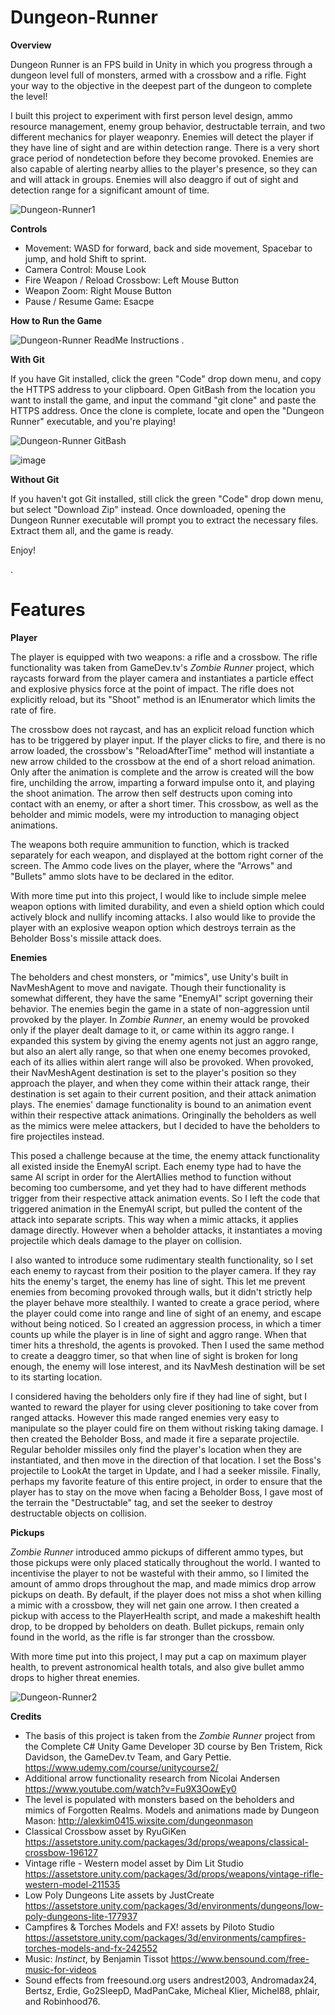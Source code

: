 # Dungeon-Runner
**Overview**

  Dungeon Runner is an FPS build in Unity in which you progress through a dungeon level full of monsters, armed with a crossbow and a rifle. Fight your way to the objective in the deepest part of the dungeon to complete the level!

  I built this project to experiment with first person level design, ammo resource management, enemy group behavior, destructable terrain, and two different mechanics for player weaponry. 
  Enemies will detect the player if they have line of sight and are within detection range. There is a very short grace period of nondetection before they become provoked. Enemies are also capable of alerting nearby allies to the player's presence, so they can and will attack in groups.
  Enemies will also deaggro if out of sight and detection range for a significant amount of time.

  ![Dungeon-Runner1](https://github.com/H4lfdan/Dungeon-Runner/assets/105895180/1d619fd4-7d31-4fc4-b026-de4ad1d39d7e)


**Controls**
  - Movement: WASD for forward, back and side movement, Spacebar to jump, and hold Shift to sprint.
  - Camera Control: Mouse Look
  - Fire Weapon / Reload Crossbow: Left Mouse Button
  - Weapon Zoom: Right Mouse Button
  - Pause / Resume Game: Esacpe

**How to Run the Game**

  ![Dungeon-Runner ReadMe Instructions](https://github.com/H4lfdan/Dungeon-Runner/assets/105895180/d107044f-5a29-465d-828a-788054011b41)
  .

  **With Git**
  
  If you have Git installed, click the green "Code" drop down menu, and copy the HTTPS address to your clipboard.
  Open GitBash from the location you want to install the game, and input the command "git clone" and paste the HTTPS address. Once the clone is complete, locate and open the "Dungeon Runner" executable, and you're playing!
  
  ![Dungeon-Runner GitBash](https://github.com/H4lfdan/Dungeon-Runner/assets/105895180/2d8d1ab2-3a78-4eb2-b511-83737ec0d8b1)

  ![image](https://github.com/H4lfdan/Dungeon-Runner/assets/105895180/fe92a7e7-52ad-40d1-8352-2a98088eec40)



  **Without Git**

  If you haven't got Git installed, still click the green "Code" drop down menu, but select "Download Zip" instead. Once downloaded, opening the Dungeon Runner executable will prompt you to extract the necessary files. Extract them all, and the game is ready.

  Enjoy!
  
  .

# Features

**Player**

  The player is equipped with two weapons: a rifle and a crossbow. The rifle functionality was taken from GameDev.tv's *Zombie Runner* project, which raycasts forward from the player camera and instantiates a particle effect and explosive physics force at the point of impact. The rifle does not explicitly reload, but its "Shoot" method is an IEnumerator which limits the rate of fire. 
  
  The crossbow does not raycast, and has an explicit reload function which has to be triggered by player input. If the player clicks to fire, and there is no arrow loaded, the crossbow's "ReloadAfterTime" method will instantiate a new arrow childed to the crossbow at the end of a short reload animation. Only after the animation is complete and the arrow is created will the bow fire, unchilding the arrow, imparting a forward impulse onto it, and playing the shoot animation. The arrow  then self destructs upon coming into contact with an enemy, or after a short timer. This crossbow, as well as the beholder and mimic models, were my introduction to managing object animations.
  
  The weapons both require ammunition to function, which is tracked separately for each weapon, and displayed at the bottom right corner of the screen. The Ammo code lives on the player, where the "Arrows" and "Bullets" ammo slots have to be declared in the editor.

  With more time put into this project, I would like to include simple melee weapon options with limited durability, and even a shield option which could actively block and nullify incoming attacks. I also would like to provide the player with an explosive weapon option which destroys terrain as the Beholder Boss's missile attack does. 

**Enemies**

  The beholders and chest monsters, or "mimics", use Unity's built in NavMeshAgent to move and navigate. Though their functionality is somewhat different, they have the same "EnemyAI" script governing their behavior. The enemies begin the game in a state of non-aggression until provoked by the player. In *Zombie Runner*, an enemy would be provoked only if the player dealt damage to it, or came within its aggro range. I expanded this system by giving the enemy agents not just an aggro range, but also an alert ally range, so that when one enemy becomes provoked, each of its allies within alert range will also be provoked. When provoked, their NavMeshAgent destination is set to the player's position so they approach the player, and when they come within their attack range, their destination is set again to their current position, and their attack animation plays. The enemies' damage functionality is bound to an animation event within their respective attack animations. Oringinally the beholders as well as the mimics were melee attackers, but I decided to have the beholders to fire projectiles instead. 
  
  This posed a challenge because at the time, the enemy attack functionality all existed inside the EnemyAI script. Each enemy type had to have the same AI script in order for the AlertAllies method to function without becoming too cumbersome, and yet they had to have different methods trigger from their respective attack animation events. So I left the code that triggered animation in the EnemyAI script, but pulled the content of the attack into separate scripts. This way when a mimic attacks, it applies damage directly. However when a beholder attacks, it instantiates a moving projectile which deals damage to the player on collision.

  I also wanted to introduce some rudimentary stealth functionality, so I set each enemy to raycast from their position to the player camera. If they ray hits the enemy's target, the enemy has line of sight. This let me prevent enemies from becoming provoked through walls, but it didn't strictly help the player behave more stealthily. I wanted to create a grace period, where the player could come into range and line of sight of an enemy, and escape without being noticed. So I created an aggression process, in which a timer counts up while the player is in line of sight and aggro range. When that timer hits a threshold, the agents is provoked. Then I used the same method to create a deaggro timer, so that when line of sight is broken for long enough, the enemy will lose interest, and its NavMesh destination will be set to its starting location.

  I considered having the beholders only fire if they had line of sight, but I wanted to reward the player for using clever positioning to take cover from ranged attacks. However this made ranged enemies very easy to manipulate so the player could fire on them without risking taking damage. I then created the Beholder Boss, and made it fire a separate projectile. Regular beholder missiles only find the player's location when they are instantiated, and then move in the direction of that location. I set the Boss's projectile to LookAt the target in Update, and I had a seeker missile. Finally, perhaps my favorite feature of this entire project, in order to ensure that the player has to stay on the move when facing a Beholder Boss, I gave most of the terrain the "Destructable" tag, and set the seeker to destroy destructable objects on collision.

**Pickups**

  *Zombie Runner* introduced ammo pickups of different ammo types, but those pickups were only placed statically throughout the world. I wanted to incentivise the player to not be wasteful with their ammo, so I limited the amount of ammo drops throughout the map, and made mimics drop arrow pickups on death. By default, if the player does not miss a shot when killing a mimic with a crossbow, they will net gain one arrow. I then created a pickup with access to the PlayerHealth script, and made a makeshift health drop, to be dropped by beholders on death. Bullet pickups, remain only found in the world, as the rifle is far stronger than the crossbow.

  With more time put into this project, I may put a cap on maximum player health, to prevent astronomical health totals, and also give bullet ammo drops to higher threat enemies.

  ![Dungeon-Runner2](https://github.com/H4lfdan/Dungeon-Runner/assets/105895180/20075b8c-2cf7-4f4e-92f8-b6ca880a30f5)

 


**Credits**

  - The basis of this project is taken from the *Zombie Runner* project from the Complete C# Unity Game Developer 3D course by Ben Tristem, Rick Davidson, the GameDev.tv Team, and Gary Pettie. https://www.udemy.com/course/unitycourse2/
  - Additional arrow functionality research from Nicolai Andersen https://www.youtube.com/watch?v=Fu9X3OowEy0
  - The level is populated with monsters based on the beholders and mimics of Forgotten Realms. Models and animations made by Dungeon Mason: http://alexkim0415.wixsite.com/dungeonmason
  - Classical Crossbow asset by RyuGiKen https://assetstore.unity.com/packages/3d/props/weapons/classical-crossbow-196127
  - Vintage rifle - Western model asset by Dim Lit Studio https://assetstore.unity.com/packages/3d/props/weapons/vintage-rifle-western-model-211535
  - Low Poly Dungeons Lite assets by JustCreate https://assetstore.unity.com/packages/3d/environments/dungeons/low-poly-dungeons-lite-177937
  - Campfires & Torches Models and FX! assets by Piloto Studio https://assetstore.unity.com/packages/3d/environments/campfires-torches-models-and-fx-242552
  - Music: *Instinct*, by Benjamin Tissot https://www.bensound.com/free-music-for-videos
  - Sound effects from freesound.org users andrest2003, Andromadax24, Bertsz, Erdie, Go2SleepD, MadPanCake, Micheal Klier, Michel88, phlair, and Robinhood76. 

